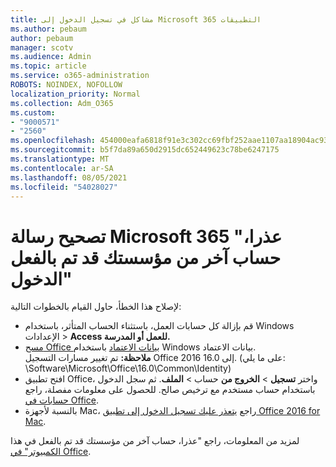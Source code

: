 ```yaml
---
title: مشاكل في تسجيل الدخول إلى Microsoft 365 التطبيقات
ms.author: pebaum
author: pebaum
manager: scotv
ms.audience: Admin
ms.topic: article
ms.service: o365-administration
ROBOTS: NOINDEX, NOFOLLOW
localization_priority: Normal
ms.collection: Adm_O365
ms.custom:
- "9000571"
- "2560"
ms.openlocfilehash: 454000eafa6818f91e3c302cc69fbf252aae1107aa18904ac93a4756d4db642b
ms.sourcegitcommit: b5f7da89a650d2915dc652449623c78be6247175
ms.translationtype: MT
ms.contentlocale: ar-SA
ms.lasthandoff: 08/05/2021
ms.locfileid: "54028027"
---
```

# <a name="fixing-the-microsoft-365-apps-sorry-another-account-from-your-organization-is-already-signed-in-message"></a>تصحيح رسالة Microsoft 365 "عذرا، حساب آخر من مؤسستك قد تم بالفعل الدخول"

لإصلاح هذا الخطأ، حاول القيام بالخطوات التالية:

- قم بإزالة كل حسابات العمل، باستثناء الحساب المتأثر، باستخدام Windows الإعدادات > **Access للعمل أو المدرسة.**
- [مسح Office بيانات الاعتماد](https://docs.microsoft.com/office/troubleshoot/error-messages/another-account-already-signed-in#step-3-clear-cached-credentials-on-the-computer) باستخدام Windows بيانات الاعتماد.<br/>
    **ملاحظة:** تم تغيير مسارات التسجيل Office 2016 إلى 16.0. (على ما يلي: \Software\Microsoft\Office\16.0\Common\Identity\)
- افتح تطبيق Office، واختر **تسجيل**  >  **الخروج من** حساب  >  **الملف**. ثم سجل الدخول باستخدام حساب مستخدم مع ترخيص صالح. للحصول على معلومات مفصلة، راجع [حسابات في Office](https://support.office.com/article/accounts-in-office-628ea040-f265-49de-b986-be09c3ebf8a9).
- بالنسبة لأجهزة Mac، راجع [يتعذر عليك تسجيل الدخول إلى تطبيق Office 2016 for Mac](https://docs.microsoft.com/office365/troubleshoot/authentication/sign-in-to-office-2016-for-mac-fail).

لمزيد من المعلومات، راجع "عذرا، حساب آخر من مؤسستك قد تم بالفعل في هذا [الكمبيوتر" في Office](https://docs.microsoft.com/office/troubleshoot/error-messages/another-account-already-signed-in).